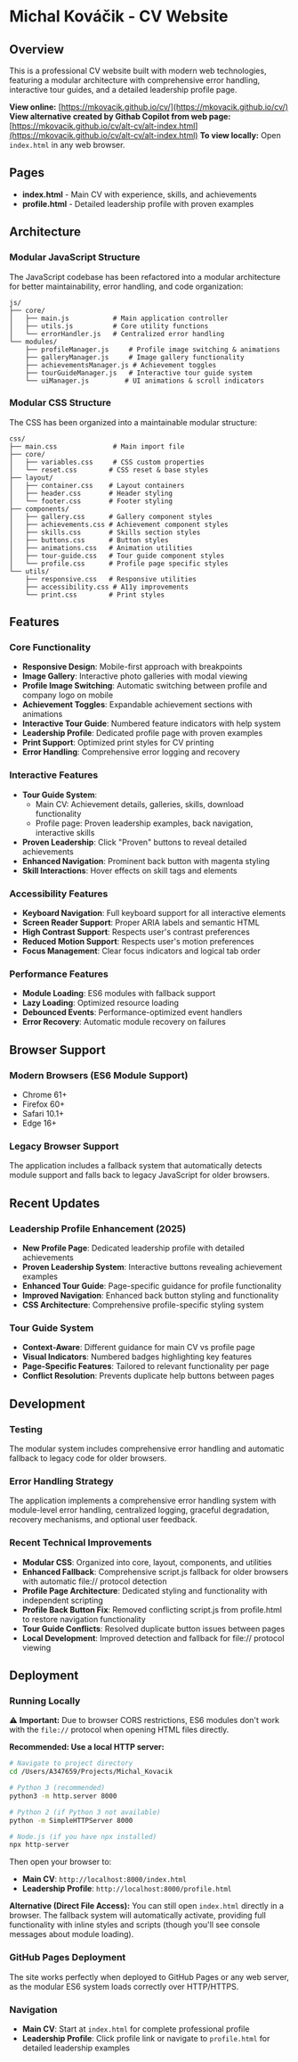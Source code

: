 # Michal Kováčik - CV Website

## Overview

This is a professional CV website built with modern web technologies, featuring a modular architecture with comprehensive error handling, interactive tour guides, and a detailed leadership profile page.

**View online:** [https://mkovacik.github.io/cv/](https://mkovacik.github.io/cv/)
**View alternative created by Githab Copilot from web page:** [https://mkovacik.github.io/cv/alt-cv/alt-index.html](https://mkovacik.github.io/cv/alt-cv/alt-index.html) 
**To view locally:** Open `index.html` in any web browser.

## Pages

- **index.html** - Main CV with experience, skills, and achievements
- **profile.html** - Detailed leadership profile with proven examples

## Architecture

### Modular JavaScript Structure

The JavaScript codebase has been refactored into a modular architecture for better maintainability, error handling, and code organization:

```
js/
├── core/
│   ├── main.js           # Main application controller
│   ├── utils.js          # Core utility functions
│   └── errorHandler.js   # Centralized error handling
└── modules/
    ├── profileManager.js     # Profile image switching & animations
    ├── galleryManager.js     # Image gallery functionality
    ├── achievementsManager.js # Achievement toggles
    ├── tourGuideManager.js   # Interactive tour guide system
    └── uiManager.js         # UI animations & scroll indicators
```

### Modular CSS Structure

The CSS has been organized into a maintainable modular structure:

```
css/
├── main.css              # Main import file
├── core/
│   ├── variables.css     # CSS custom properties
│   └── reset.css        # CSS reset & base styles
├── layout/
│   ├── container.css    # Layout containers
│   ├── header.css       # Header styling
│   └── footer.css       # Footer styling
├── components/
│   ├── gallery.css      # Gallery component styles
│   ├── achievements.css # Achievement component styles
│   ├── skills.css       # Skills section styles
│   ├── buttons.css      # Button styles
│   ├── animations.css   # Animation utilities
│   ├── tour-guide.css   # Tour guide component styles
│   └── profile.css      # Profile page specific styles
└── utils/
    ├── responsive.css   # Responsive utilities
    ├── accessibility.css # A11y improvements
    └── print.css        # Print styles
```

## Features

### Core Functionality
- **Responsive Design**: Mobile-first approach with breakpoints
- **Image Gallery**: Interactive photo galleries with modal viewing
- **Profile Image Switching**: Automatic switching between profile and company logo on mobile
- **Achievement Toggles**: Expandable achievement sections with animations
- **Interactive Tour Guide**: Numbered feature indicators with help system
- **Leadership Profile**: Dedicated profile page with proven examples
- **Print Support**: Optimized print styles for CV printing
- **Error Handling**: Comprehensive error logging and recovery

### Interactive Features
- **Tour Guide System**: 
  - Main CV: Achievement details, galleries, skills, download functionality
  - Profile page: Proven leadership examples, back navigation, interactive skills
- **Proven Leadership**: Click "Proven" buttons to reveal detailed achievements
- **Enhanced Navigation**: Prominent back button with magenta styling
- **Skill Interactions**: Hover effects on skill tags and elements

### Accessibility Features
- **Keyboard Navigation**: Full keyboard support for all interactive elements
- **Screen Reader Support**: Proper ARIA labels and semantic HTML
- **High Contrast Support**: Respects user's contrast preferences
- **Reduced Motion Support**: Respects user's motion preferences
- **Focus Management**: Clear focus indicators and logical tab order

### Performance Features
- **Module Loading**: ES6 modules with fallback support
- **Lazy Loading**: Optimized resource loading
- **Debounced Events**: Performance-optimized event handlers
- **Error Recovery**: Automatic module recovery on failures

## Browser Support

### Modern Browsers (ES6 Module Support)
- Chrome 61+
- Firefox 60+
- Safari 10.1+
- Edge 16+

### Legacy Browser Support
The application includes a fallback system that automatically detects module support and falls back to legacy JavaScript for older browsers.

## Recent Updates

### Leadership Profile Enhancement (2025)
- **New Profile Page**: Dedicated leadership profile with detailed achievements
- **Proven Leadership System**: Interactive buttons revealing achievement examples
- **Enhanced Tour Guide**: Page-specific guidance for profile functionality
- **Improved Navigation**: Enhanced back button styling and functionality
- **CSS Architecture**: Comprehensive profile-specific styling system

### Tour Guide System
- **Context-Aware**: Different guidance for main CV vs profile page
- **Visual Indicators**: Numbered badges highlighting key features
- **Page-Specific Features**: Tailored to relevant functionality per page
- **Conflict Resolution**: Prevents duplicate help buttons between pages

## Development

### Testing
The modular system includes comprehensive error handling and automatic fallback to legacy code for older browsers.

### Error Handling Strategy
The application implements a comprehensive error handling system with module-level error handling, centralized logging, graceful degradation, recovery mechanisms, and optional user feedback.

### Recent Technical Improvements
- **Modular CSS**: Organized into core, layout, components, and utilities
- **Enhanced Fallback**: Comprehensive script.js fallback for older browsers with automatic file:// protocol detection
- **Profile Page Architecture**: Dedicated styling and functionality with independent scripting
- **Profile Back Button Fix**: Removed conflicting script.js from profile.html to restore navigation functionality
- **Tour Guide Conflicts**: Resolved duplicate button issues between pages
- **Local Development**: Improved detection and fallback for file:// protocol viewing

## Deployment

### Running Locally

⚠️ **Important:** Due to browser CORS restrictions, ES6 modules don't work with the `file://` protocol when opening HTML files directly.

**Recommended: Use a local HTTP server:**

```bash
# Navigate to project directory
cd /Users/A347659/Projects/Michal_Kovacik

# Python 3 (recommended)
python3 -m http.server 8000

# Python 2 (if Python 3 not available)
python -m SimpleHTTPServer 8000

# Node.js (if you have npx installed)
npx http-server
```

Then open your browser to:
- **Main CV**: `http://localhost:8000/index.html`
- **Leadership Profile**: `http://localhost:8000/profile.html`

**Alternative (Direct File Access):**
You can still open `index.html` directly in a browser. The fallback system will automatically activate, providing full functionality with inline styles and scripts (though you'll see console messages about module loading).

### GitHub Pages Deployment

The site works perfectly when deployed to GitHub Pages or any web server, as the modular ES6 system loads correctly over HTTP/HTTPS.

### Navigation
- **Main CV**: Start at `index.html` for complete professional profile
- **Leadership Profile**: Click profile link or navigate to `profile.html` for detailed leadership examples
